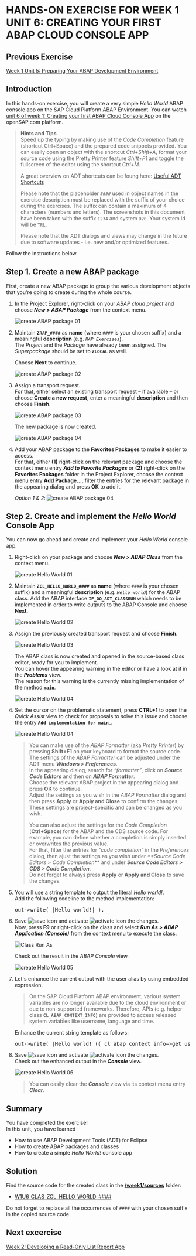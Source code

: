 # HANDS-ON EXERCISE FOR WEEK 1 UNIT 6: CREATING YOUR FIRST ABAP CLOUD CONSOLE APP

## Previous Exercise
[Week 1 Unit 5: Preparing Your ABAP Development Environment](unit5.md)

## Introduction
In this hands-on exercise, you will create a very simple _Hello World_ ABAP console app on the SAP Cloud Platform ABAP Environment. You can watch [unit 6 of week 1: Creating your first ABAP Cloud Console App](https://open.sap.com/courses/cp13/items/2pGdRamTOSbbTVzsxPum69) on the openSAP.com platform.

> **Hints and Tips**    
> Speed up the typing by making use of the _Code Completion_ feature (shortcut Ctrl+Space) and the prepared code snippets provided. 
> You can easily open an object with the shortcut *Ctrl+Shift+A*, format your source code using the Pretty Printer feature *Shift+F1* and toggle the fullscreen of the editor using the shortcut *Ctrl+M*.
>
> A great overview on ADT shortcuts can be foung here: [Useful ADT Shortcuts](https://blogs.sap.com/2013/11/21/useful-keyboard-shortcuts-for-abap-in-eclipse/)
>
> Please note that the placeholder **`####`** used in object names in the exercise description must be replaced with the suffix of your choice during the exercises. The suffix can contain a maximum of 4 characters (numbers and letters).
> The screenshots in this document have been taken with the suffix `1234` and system `D20`. Your system id will be `TRL`.
>
> Please note that the ADT dialogs and views may change in the future due to software updates - i.e. new and/or optimized features.

Follow the instructions below.

## Step 1. Create a new ABAP package
First, create a new ABAP package to group the various development objects that you're going to create during the whole course.

1. In the Project Explorer, right-click on your _ABAP cloud project_ and choose **_New > ABAP Package_** from the context menu.  
  
    ![create ABAP package 01](images/w1u5_01_01.png)


2. Maintain **`ZRAP_####`** as **name** (where `####` is your chosen suffix) and a meaningful **description** (e.g. _`RAP Exercises`_).  
    The _Project_ and the _Package_ have already been assigned. The _Superpackage_ should be set to **`ZLOCAL`** as well. 
    
    Choose **Next** to continue.  
    
    ![create ABAP package 02](images/w1u5_01_02.png)
    
3. Assign a transport request.  
    For that, either select an existing transport request – if available – or choose **Create a new request**, enter a meaningful **description** and then choose **Finish**.  
    
    ![create ABAP package 03](images/w1u5_01_03.png)  
      
    The new package is now created.  
  
    ![create ABAP package 04](images/w1u5_01_04.png)
    
4. Add your ABAP package to the **Favorites Packages** to make it easier to access.  
    For that, either **(1)** right-click on the relevant package and choose the context menu entry **_Add to Favorite Packages_** or **(2)** right-click on the **Favorites Packages** folder in the Project Explorer, choose the context menu entry **Add Package...**, filter the entries for the relevant package in the appearing dialog and press **OK** to add it. 
    
    _Option 1 & 2_: 
    ![create ABAP package 04](images/w1u5_01_04b.png)


## Step 2. Create and implement the _Hello World_ Console App
You can now go ahead and create and implement your _Hello World_ console app.   
  
1. Right-click on your package and choose **_New > ABAP Class_** from the context menu.  
  
    ![create Hello World 01](images/w1u5_01_05.png)


2. Maintain **`ZCL_HELLO_WORLD_####`** as **name** (where `####` is your chosen suffix) and a meaningful **description** (e.g. _`Hello world`_) for the ABAP class. 
    Add the ABAP interface **`IF_OO_ADT_CLASSRUN`** which needs to be implemented in order to write outputs to the ABAP Console and choose **Next**.  
      
    ![create Hello World 02](images/w1u5_01_06.png)
    
3. Assign the previously created transport request and choose **Finish**.  
      
    ![create Hello World 03](images/w1u5_01_07.png)  
      
    The ABAP class is now created and opened in the source-based class editor, ready for you to implement.  
You can hover the appearing warning in the editor or have a look at it in the _**Problems**_ view.  
The reason for this warning is the currently missing implementation of the method **`main`**.  
    
    
    ![create Hello World 04](images/w1u5_01_08.png)  
    
    
4. Set the cursor on the problematic statement, press **CTRL+1** to open the _Quick Assist_ view to check for proposals to solve this issue and choose the entry **`Add implementation for main`**_.  
          
    ![create Hello World 04](images/w1u5_01_09.png)
    
     
    >     
    > You can make use of the _ABAP Formatter_ (aka _Pretty Printer_) by pressing **Shift+F1** on your keyboard to format the source code.  
    > The settings of the _ABAP Formatter_ can be adjusted under the ADT menu **_Windows > Preferences_**.   
    > In the appearing dialog, search for _“formatter”_, click on **_Source Code Editors_** and then on **_ABAP Formatter_**.  
    > Choose the relevant ABAP project in the appearing dialog and press **OK** to continue.  
    > Adjust the settings as you wish in the _ABAP Formatter_ dialog and then press **Apply** or **Apply and Close** to confirm the changes. These settings are project-specific and can be changed as you wish.
    >
    > You can also adjust the settings for the _Code Completion_ (**Ctrl+Space**) for the ABAP and the CDS source code. For example, you can define whether a completion is simply inserted or overwrites the previous value.  
    > For that, filter the entries for _“code completion”_ in the  _Preferences_ dialog, then ajust the settings as you wish under 
_**Source Code Editors > Code Completion_** and under _**Source Code Editors > CDS > Code Completion**_.    
    > Do not forget to always press **Apply** or **Apply and Close** to save the changes.  
    >    
      
5. You will use a string template to output the literal _Hello world!_.  
    Add the following codeline to the method implementation:    
        
    <pre>out->write( |Hello world!| ).</pre>
        
6. Save ![save icon](images/adt_save.png) and activate ![activate icon](images/adt_activate.png) the changes.  
    Now, press **F9** or right-click on the class and select **_Run As > ABAP Application (Console)_** from the context menu to execute the class.     
       
    ![Class Run As](images/adt_class_run_as.png)
     
    Check out the result in the _ABAP Console_ view.  
      
    ![create Hello World 05](images/w1u5_01_10.png)
    
7. Let's enhance the current output with the user alias by using embedded expression.   
    
    > On the SAP Cloud Platform ABAP environment, various system variables are no longer available due to the cloud environment or due to non-supported frameworks. Therefore, APIs (e.g. helper class **`CL_ABAP_CONTEXT_INFO`**) are provided to access released system variables like username, language and time.   
      
    Enhance the current string template as follows: 
        
    <pre>out->write( |Hello world! ({ cl_abap_context_info=>get_user_alias(  ) })| ).</pre>
    
8. Save ![save icon](images/adt_save.png) and activate ![activate icon](images/adt_activate.png) the changes.  
    Check out the enhanced output in the _**Console**_ view.  
      
    ![create Hello World 06](images/w1u5_01_11.png)
      
    > You can easily clear the _**Console**_ view via its context menu entry _**Clear**_.
    
## Summary
You have completed the exercise!  
In this unit, you have learned 
- How to use ABAP Development Tools (ADT) for Eclipse
- How to create ABAP packages and classes
- How to create a simple _Hello World!_ console app

## Solution
Find the source code for the created class in the **[/week1/sources](/week1/sources)** folder:
- [W1U6_CLAS_ZCL_HELLO_WORLD_####](/week1/sources/W1U6_CLAS_ZCL_HELLO_WORLD.txt)
      
Do not forget to replace all the occurrences of `####` with your chosen suffix in the copied source code.
## Next excercise
[Week 2: Developing a Read-Only List Report App](/week2/README.md)

